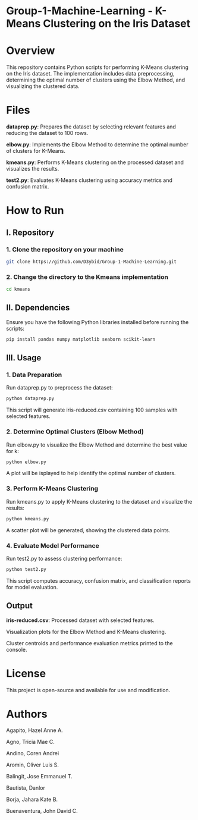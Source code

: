 # Group-1-Machine-Learning - K-Means Clustering on the Iris Dataset

# Overview
This repository contains Python scripts for performing K-Means clustering on the Iris dataset. The implementation includes data preprocessing, determining the optimal number of clusters using the Elbow Method, and visualizing the clustered data.

# Files

**dataprep.py**: Prepares the dataset by selecting relevant features and reducing the dataset to 100 rows.

**elbow.py**: Implements the Elbow Method to determine the optimal number of clusters for K-Means.

**kmeans.py**: Performs K-Means clustering on the processed dataset and visualizes the results.

**test2.py**: Evaluates K-Means clustering using accuracy metrics and confusion matrix.

# How to Run
## I. Repository
### 1. Clone the repository on your machine
```bash
git clone https://github.com/D3ybid/Group-1-Machine-Learning.git
```
### 2. Change the directory to the Kmeans implementation
```bash
cd kmeans
```
## II. Dependencies

Ensure you have the following Python libraries installed before running the scripts:

```bash
pip install pandas numpy matplotlib seaborn scikit-learn
```

## III. Usage

### 1. Data Preparation

Run dataprep.py to preprocess the dataset:
```bash
python dataprep.py
```

This script will generate iris-reduced.csv containing 100 samples with selected features.

### 2. Determine Optimal Clusters (Elbow Method)

Run elbow.py to visualize the Elbow Method and determine the best value for k:
```bash
python elbow.py
```

A plot will be isplayed to help identify the optimal number of clusters.
### 3. Perform K-Means Clustering

Run kmeans.py to apply K-Means clustering to the dataset and visualize the results:
```bash
python kmeans.py
```

A scatter plot will be generated, showing the clustered data points.
### 4. Evaluate Model Performance

Run test2.py to assess clustering performance:
```bash
python test2.py
```

This script computes accuracy, confusion matrix, and classification reports for model evaluation.
## Output

**iris-reduced.csv**: Processed dataset with selected features.

Visualization plots for the Elbow Method and K-Means clustering.

Cluster centroids and performance evaluation metrics printed to the console.

# License

This project is open-source and available for use and modification.

# Authors

Agapito, Hazel Anne A.

Agno, Tricia Mae C.

Andino, Coren Andrei

Aromin, Oliver Luis S.

Balingit, Jose Emmanuel T.

Bautista, Danlor

Borja, Jahara Kate B.

Buenaventura, John David C.
